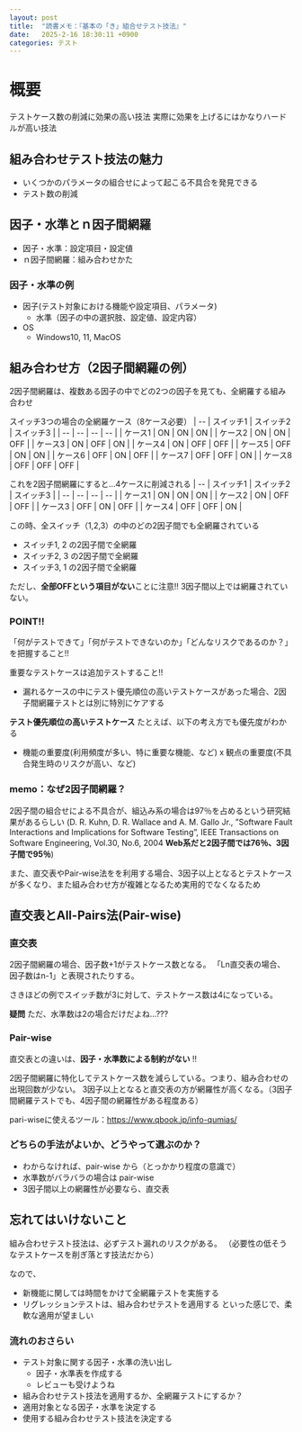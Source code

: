 ```yaml
---
layout: post
title:  "読書メモ：『基本の「き」組合せテスト技法』"
date:   2025-2-16 18:30:11 +0900
categories: テスト
---
```


# 概要
テストケース数の削減に効果の高い技法
実際に効果を上げるにはかなりハードルが高い技法

## 組み合わせテスト技法の魅力
- いくつかのパラメータの組合せによって起こる不具合を発見できる
- テスト数の削減

## 因子・水準とｎ因子間網羅
- 因子・水準：設定項目・設定値
- ｎ因子間網羅：組み合わせかた

### 因子・水準の例
- 因子(テスト対象における機能や設定項目、パラメータ)
  - 水準（因子の中の選択肢、設定値、設定内容）
- OS
  - Windows10, 11, MacOS

## 組み合わせ方（2因子間網羅の例）
2因子間網羅は、複数ある因子の中でどの2つの因子を見ても、全網羅する組み合わせ

スイッチ3つの場合の全網羅ケース（8ケース必要）
| -- | スイッチ1 | スイッチ2 | スイッチ3 | 
| -- | -- | -- | -- |
| ケース1 | ON | ON | ON |
| ケース2 | ON | ON | OFF |
| ケース3 | ON | OFF | ON |
| ケース4 | ON | OFF | OFF |
| ケース5 | OFF | ON | ON |
| ケース6 | OFF | ON | OFF |
| ケース7 | OFF | OFF | ON |
| ケース8 | OFF | OFF | OFF |

これを2因子間網羅にすると...4ケースに削減される
| -- | スイッチ1 | スイッチ2 | スイッチ3 | 
| -- | -- | -- | -- |
| ケース1 | ON | ON | ON |
| ケース2 | ON | OFF | OFF |
| ケース3 | OFF | ON | OFF |
| ケース4 | OFF | OFF | ON |

この時、全スイッチ（1,2,3）の中のどの2因子間でも全網羅されている
- スイッチ1, 2 の2因子間で全網羅
- スイッチ2, 3 の2因子間で全網羅
- スイッチ3, 1 の2因子間で全網羅

ただし、**全部OFFという項目がない**ことに注意!!
3因子間以上では網羅されていない。

### POINT!!
「何がテストできて」「何がテストできないのか」「どんなリスクであるのか？」を把握すること!!

重要なテストケースは追加テストすること!!
- 漏れるケースの中にテスト優先順位の高いテストケースがあった場合、2因子間網羅テストとは別に特別にケアする


**テスト優先順位の高いテストケース**
たとえば、以下の考え方でも優先度がわかる
- 機能の重要度(利用頻度が多い、特に重要な機能、など) x 観点の重要度(不具合発生時のリスクが高い、など)

### memo：なぜ2因子間網羅？
2因子間の組合せによる不具合が、組込み系の場合は97％を占めるという研究結果があるらしい
(D. R. Kuhn, D. R. Wallace and A. M. Gallo Jr., ”Software Fault Interactions and Implications for  Software Testing”, IEEE Transactions on Software Engineering, Vol.30, No.6, 2004 
**Web系だと2因子間では76％、3因子間で95％**)

また、直交表やPair-wise法をを利用する場合、3因子以上となるとテストケースが多くなり、また組み合わせ方が複雑となるため実用的でなくなるため

## 直交表とAll-Pairs法(Pair-wise)

### 直交表
2因子間網羅の場合、因子数+1がテストケース数となる。
「Ln直交表の場合、因子数はn-1」と表現されたりする。

さきほどの例でスイッチ数が3に対して、テストケース数は4になっている。

**疑問**
ただ、水準数は2の場合だけだよね...???

### Pair-wise
直交表との違いは、**因子・水準数による制約がない** !!

2因子間網羅に特化してテストケース数を減らしている。つまり、組み合わせの出現回数が少ない。
3因子以上となると直交表の方が網羅性が高くなる。（3因子間網羅テストでも、4因子間の網羅性がある程度ある）

pari-wiseに使えるツール：https://www.qbook.jp/info-qumias/

### どちらの手法がよいか、どうやって選ぶのか？

- わからなければ、pair-wise から（とっかかり程度の意識で）
- 水準数がバラバラの場合は pair-wise 
- 3因子間以上の網羅性が必要なら、直交表

## 忘れてはいけないこと
組み合わせテスト技法は、必ずテスト漏れのリスクがある。
（必要性の低そうなテストケースを削ぎ落とす技法だから）

なので、
- 新機能に関しては時間をかけて全網羅テストを実施する
- リグレッションテストは、組み合わせテストを適用する
といった感じで、柔軟な適用が望ましい

### 流れのおさらい
- テスト対象に関する因子・水準の洗い出し
  - 因子・水準表を作成する
  - レビューも受けようね
- 組み合わせテスト技法を適用するか、全網羅テストにするか？
- 適用対象となる因子・水準を決定する
- 使用する組み合わせテスト技法を決定する


